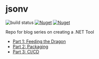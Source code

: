 # jsonv

![build status](https://github.com/marcusturewicz/jsonv/workflows/CI/CD/badge.svg)
[![Nuget](https://img.shields.io/nuget/v/jsonv)](https://www.nuget.org/packages/jsonv)
[![Nuget](https://img.shields.io/nuget/dt/jsonv)](https://www.nuget.org/packages/jsonv)

Repo for blog series on creating a .NET Tool
- [Part 1: Feeding the Dragon](https://www.marcusturewicz.com/blog/creating-a-dotnet-tool-part-1-feeding-the-dragon)
- [Part 2: Packaging](https://www.marcusturewicz.com/blog/creating-a-dotnet-tool-part-2-packaging)
- [Part 3: CI/CD](https://www.marcusturewicz.com/blog/creating-a-dotnet-tool-part-3-cicd)

